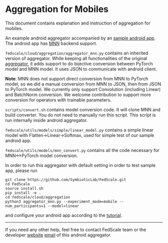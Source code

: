 # Aggregation for Mobiles

This document contains explanation and instruction of aggregation for mobiles.

An example android aggregator accompanied by an [sample android app](https://github.com/SymbioticLab/FedScale/fedscale/cloud/execution/android). The android app has [MNN](https://github.com/alibaba/MNN) backend support.

`fedscale/cloud/aggregation/aggregator_mnn.py` contains an inherited version of aggregator. While keeping all functionalities of the original [aggregator](https://github.com/SymbioticLab/FedScale/blob/master/fedscale/cloud/aggregation/aggregator.py), it adds support to do bijective conversion between PyTorch model and MNN model. It uses JSON to communicate with android client.

**Note**:
MNN does not support direct conversion from MNN to PyTorch model, so we did a manual conversion from MNN to JSON, then from JSON to PyTorch model. We currently only support Convolution (including Linear) and BatchNorm conversion. We welcome contribution to support more conversion for operators with trainable parameters.

`scripts/convert.sh` contains model conversion code. It will clone MNN and build converter. You do not need to manually run this script. This script is run internally inside android aggregator.

`fedscale/utils/models/simple/linear_model.py` contains a simple linear model with Flatten->Linear->Softmax, used for simple test of our sample android app.

`fedscale/utils/models/mnn_convert.py` contains all the code necessary for MNN<->PyTorch model conversion.

In order to run this aggregator with default setting in order to test sample app, please run
```
git clone https://github.com/SymbioticLab/FedScale.git
cd FedScale
source install.sh
pip install -e .
cd fedscale/cloud/aggregation
python3 aggregator_mnn.py --experiment_mode=mobile --num_participants=1 --model=linear
```
and configure your android app according to the [tutorial](https://github.com/SymbioticLab/FedScale/fedscale/cloud/execution/android/README.md).

---
If you need any other help, feel free to contact FedScale team or the developer [website](https://continue-revolution.github.io) [email](mailto:continuerevolution@gmail.com) of this android aggregator.
